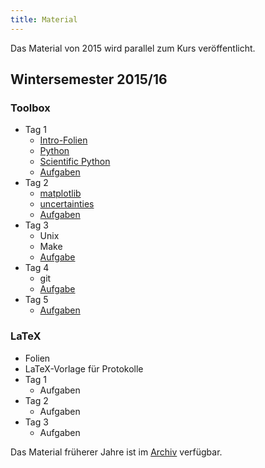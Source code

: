 ```yaml
---
title: Material
---
```


Das Material von 2015 wird parallel zum Kurs veröffentlicht.

## Wintersemester 2015/16

### Toolbox

- Tag 1
    - [Intro-Folien](files/archive/2015/intro.pdf)
    - [Python](files/archive/2015/python.html)
    - [Scientific Python](files/archive/2015/scientific-python.html)
    - [Aufgaben](files/archive/2015/exercises-toolbox-1.zip)
- Tag 2
    - [matplotlib](files/archive/2015/matplotlib.html)
    - [uncertainties](files/archive/2015/uncertainties.html)
    - [Aufgaben](files/archive/2015/exercises-toolbox-2.zip)
- Tag 3
    - Unix <!--[Unix](files/archive/2015/unix.pdf)-->
    - Make <!--[make](files/archive/2015/make.pdf)-->
    - [Aufgabe](files/archive/2015/exercises-toolbox-3.zip)
- Tag 4
    - git <!--[git](files/archive/2015/git.pdf)-->
    - [Aufgabe](files/archive/2015/exercises-toolbox-4.zip)
- Tag 5
    - [Aufgaben](files/archive/2015/exercises-toolbox-5.zip)

### LaTeX

- Folien <!--[Folien](files/archive/2015/latex.pdf)-->
- LaTeX-Vorlage für Protokolle <!--[LaTeX-Vorlage für Protokolle](files/archive/2015/latex-template.zip)-->
- Tag 1
    - Aufgaben <!--[Aufgaben](files/archive/2015/exercises-latex-1.zip)-->
- Tag 2
    - Aufgaben <!--[Aufgaben](files/archive/2015/exercises-latex-2.zip)-->
- Tag 3
    - Aufgaben <!--[Aufgaben](files/archive/2015/exercises-latex-3.zip)-->

Das Material früherer Jahre ist im [Archiv](archive.html) verfügbar.
